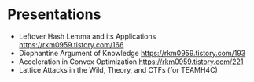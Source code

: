 # Presentations

- Leftover Hash Lemma and its Applications https://rkm0959.tistory.com/166
- Diophantine Argument of Knowledge https://rkm0959.tistory.com/193
- Acceleration in Convex Optimization https://rkm0959.tistory.com/221
- Lattice Attacks in the Wild, Theory, and CTFs (for TEAMH4C)
